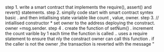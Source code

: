 step 1. write a smart contract that implements the require(), assert() and revert() statements.
step 2. simplly code start with smart contract syntex basic .
        and then intiallising state variable like count , value, owner.
step 3. //  intiallised constructor 
         * set owner to the address deploying the constract.
           owner =msg.sender.
step 4 . create the function of setNum() .
         increment the count varible by 1 each time the function is called ..
         uses a require statement to ensure that nly the constract owner can call this function . if the caller is not the owner 
         ,the transaction is reverted with the message " 
          
